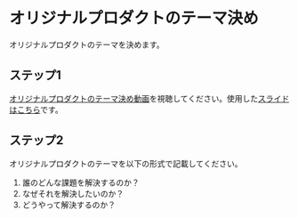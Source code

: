 # オリジナルプロダクトのテーマ決め

オリジナルプロダクトのテーマを決めます。

## ステップ1

[オリジナルプロダクトのテーマ決め動画](https://youtu.be/HKXafxo9Cfw)を視聴してください。使用した[スライドはこちら](https://docs.google.com/presentation/d/1AsVbjZ3YhCIzWQ2KJ7eNS61f82qw1x0JkibUY5zxsHk/edit?usp=sharing)です。

## ステップ2

オリジナルプロダクトのテーマを以下の形式で記載してください。

1. 誰のどんな課題を解決するのか？
2. なぜそれを解決したいのか？
3. どうやって解決するのか？
